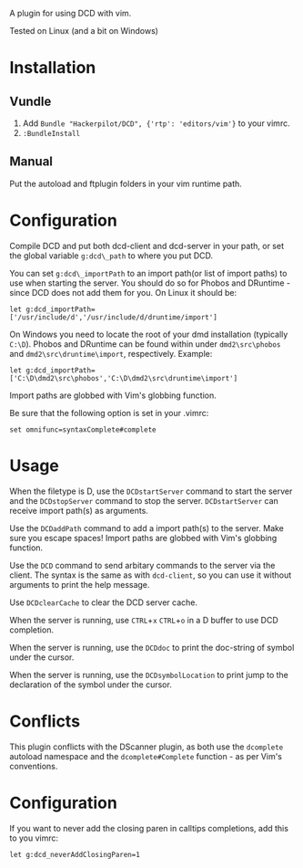 A plugin for using DCD with vim.

Tested on Linux (and a bit on Windows)

Installation
============

Vundle
------
1. Add `Bundle "Hackerpilot/DCD", {'rtp': 'editors/vim'}` to your vimrc.
2. `:BundleInstall`

Manual
------
Put the autoload and ftplugin folders in your vim runtime path.


Configuration
=============

Compile DCD and put both dcd-client and dcd-server in your path, or set the
global variable `g:dcd\_path` to where you put DCD.

You can set `g:dcd\_importPath` to an import path(or list of import paths) to
use when starting the server. You should do so for Phobos and DRuntime - since
DCD does not add them for you. On Linux it should be:

```vim
let g:dcd_importPath=['/usr/include/d','/usr/include/d/druntime/import']
```

On Windows you need to locate the root of your dmd installation (typically
`C:\D`). Phobos and DRuntime can be found within under `dmd2\src\phobos` and
`dmd2\src\druntime\import`, respectively. Example:
```vim
let g:dcd_importPath=['C:\D\dmd2\src\phobos','C:\D\dmd2\src\druntime\import']
```

Import paths are globbed with Vim's globbing function.

Be sure that the following option is set in your .vimrc:
```vim
set omnifunc=syntaxComplete#complete
```

Usage
=====
When the filetype is D, use the `DCDstartServer` command to start the server
and the `DCDstopServer` command to stop the server. `DCDstartServer` can
receive import path(s) as arguments.

Use the `DCDaddPath` command to add a import path(s) to the server. Make sure you
escape spaces! Import paths are globbed with Vim's globbing function.

Use the `DCD` command to send arbitary commands to the server via the client.
The syntax is the same as with `dcd-client`, so you can use it without
arguments to print the help message.

Use `DCDclearCache` to clear the DCD server cache.

When the server is running, use `CTRL`+`x` `CTRL`+`o` in a D buffer to use DCD
completion.

When the server is running, use the `DCDdoc` to print the doc-string of symbol
under the cursor.

When the server is running, use the `DCDsymbolLocation` to print jump to the
declaration of the symbol under the cursor.

Conflicts
=========
This plugin conflicts with the DScanner plugin, as both use the `dcomplete`
autoload namespace and the `dcomplete#Complete` function - as per Vim's
conventions.

Configuration
=============

If you want to never add the closing paren in calltips completions, add this to you vimrc:
```vim
let g:dcd_neverAddClosingParen=1
```
